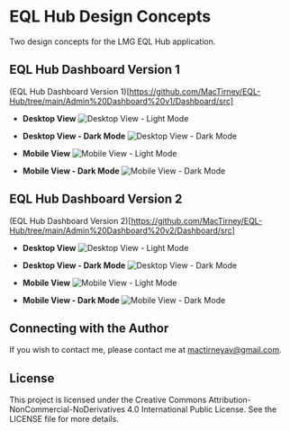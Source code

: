 # EQL Hub Design Concepts
Two design concepts for the LMG EQL Hub application.

## EQL Hub Dashboard Version 1
(EQL Hub Dashboard Version 1)[https://github.com/MacTirney/EQL-Hub/tree/main/Admin%20Dashboard%20v1/Dashboard/src]

* **Desktop View**
![Desktop View - Light Mode](./Admin%20Dashboard%20v1/EQL%20Hub%20Dashboard%20V1%20Photos/Desktop%20View%20-%20Light%20Mode.png)

* **Desktop View - Dark Mode**
![Desktop View - Dark Mode](./Admin%20Dashboard%20v1/EQL%20Hub%20Dashboard%20V1%20Photos/Desktop%20View%20-%20Dark%20Mode.png)

* **Mobile View**
![Mobile View - Light Mode](./Admin%20Dashboard%20v1/EQL%20Hub%20Dashboard%20V1%20Photos/Mobile%20View%20-%20Light%20Mode.png)

* **Mobile View - Dark Mode**
![Mobile View - Dark Mode](./Admin%20Dashboard%20v1/EQL%20Hub%20Dashboard%20V1%20Photos/Mobile%20View%20-%20Dark%20Mode.png)

## EQL Hub Dashboard Version 2
(EQL Hub Dashboard Version 2)[https://github.com/MacTirney/EQL-Hub/tree/main/Admin%20Dashboard%20v2/Dashboard/src]

* **Desktop View**
![Desktop View - Light Mode](./Admin%20Dashboard%20v2/EQL%20Hub%20Dashboard%20V2%20Photos/Desktop%20View%20-%20Light%20Mode.png)

* **Desktop View - Dark Mode**
![Desktop View - Dark Mode](./Admin%20Dashboard%20v2/EQL%20Hub%20Dashboard%20V2%20Photos/Desktop%20View%20-%20Dark%20Mode.png)

* **Mobile View**
![Mobile View - Light Mode](./Admin%20Dashboard%20v2/EQL%20Hub%20Dashboard%20V2%20Photos/Mobile%20View%20-%20Light%20Mode.png)

* **Mobile View - Dark Mode**
![Mobile View - Dark Mode](./Admin%20Dashboard%20v2/EQL%20Hub%20Dashboard%20V2%20Photos/Mobile%20View%20-%20Dark%20Mode.png)


## Connecting with the Author
If you wish to contact me, please contact me at mactirneyav@gmail.com.

## License
This project is licensed under the Creative Commons Attribution-NonCommercial-NoDerivatives 4.0
International Public License. 
See the LICENSE file for more details.
